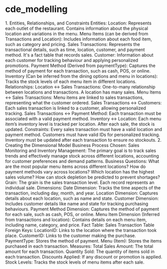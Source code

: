 # cde_modelling

​​1. Entities, Relationships, and Constraints
Entities:
Location: Represents each outlet of the restaurant. Contains information about the physical location and variations in the menu.
Menu Items (can be derived from Transactions and Location): Includes information about each food item, such as category and pricing.
Sales Transactions: Represents the transactional details, such as time, location, customer, and payment method. It's a fact table that records sales.
Customer: Information about each customer for tracking behaviour and applying personalized promotions.
Payment Method (Derived from paymentType): Captures the method of payment for each transaction, such as cash, POS, or online.
Inventory (Can be inferred from the dining options and menu in locations): Tracks the stock levels of each menu item in different locations.
Relationships:
Location ↔ Sales Transactions: One-to-many relationship between locations and transactions. A location has many sales.
Menu Items ↔ Sales Transactions: Menu items are linked to sales transactions, representing what the customer ordered.
Sales Transactions ↔ Customers: Each sales transaction is linked to a customer, allowing personalized tracking.
Sales Transactions ↔ Payment Method: Each transaction must be associated with a valid payment method.
Inventory ↔ Location: Each menu item’s inventory level is tracked per location. After each sale, the stock is updated.
Constraints:
Every sales transaction must have a valid location and payment method.
Customers must have valid IDs for personalized tracking.
Inventory must be updated after each transaction to ensure no stockouts.
2. Creating the Dimensional Model
Business Process Chosen:
Sales Monitoring and Inventory Management: The primary goal is to track sales trends and effectively manage stock across different locations, accounting for customer preferences and demand patterns.
Business Questions:
What are the most popular menu items across different locations?
How do payment methods vary across locations?
Which location has the highest sales volume?
How can stock depletion be predicted to prevent shortages?
Grain:
The grain is the sales transaction level. Each record represents an individual sale.
Dimensions:
Date Dimension:
Tracks the time aspects of the transaction, including day, month, and year.
Location Dimension:
Captures details about each location, such as name and state.
Customer Dimension:
Includes customer details like name and state for tracking purchasing behaviours.
Payment Method Dimension:
Captures the method of payment for each sale, such as cash, POS, or online.
Menu Item Dimension (Inferred from transactions and location):
Contains details on each menu item, including name, category, and price.
Fact Table: Sales Transaction Table
Foreign Keys:
LocationID: Links to the location where the transaction took place.
CustomerID: Links to the customer making the purchase.
PaymentType: Stores the method of payment.
Menu (Item): Stores the items purchased in each transaction.
Measures:
Total Sales Amount: The total amount for each transaction.
Quantity Sold: The quantity of items sold in each transaction.
Discounts Applied: If any discount or promotion is applied.
Stock Levels: Tracks the stock levels of menu items after each sale.
